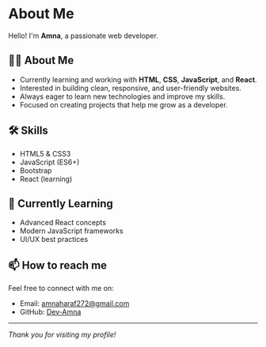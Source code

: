 # About Me

Hello! I'm **Amna**, a passionate web developer.

## 👩‍💻 About Me
- Currently learning and working with **HTML**, **CSS**, **JavaScript**, and **React**.
- Interested in building clean, responsive, and user-friendly websites.
- Always eager to learn new technologies and improve my skills.
- Focused on creating projects that help me grow as a developer.

## 🛠 Skills
- HTML5 & CSS3
- JavaScript (ES6+)
- Bootstrap
- React (learning)

## 🌱 Currently Learning
- Advanced React concepts
- Modern JavaScript frameworks
- UI/UX best practices

## 📫 How to reach me
Feel free to connect with me on:
- Email: amnaharaf272@gmail.com
- GitHub: [Dev-Amna](https://github.com/Dev-Amna)

---

*Thank you for visiting my profile!*
